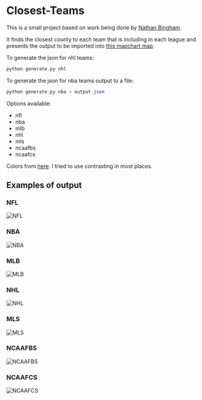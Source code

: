 # Closest-Teams

This is a small project based on work being done by [Nathan Bingham](https://www.reddit.com/user/nbingham196).

It finds the closest county to each team that is including in each league and presents the output to be imported into [this mapchart map](https://mapchart.net/usa-counties.html).

To generate the json for nhl teams:
```powershell
python generate.py nhl
```

To generate the json for nba teams output to a file:
```powershell
python generate.py nba > output.json
```

Options available:
* nfl
* nba
* mlb
* nhl
* mls
* ncaafbs
* ncaafcs

Colors from [here](https://teamcolorcodes.com/nfl-team-color-codes/). I tried to use contrasting in most places.

## Examples of output

### NFL

![NFL](images/nfl.png?raw=true "NFL")

### NBA

![NBA](images/nba.png?raw=true "NBA")

### MLB

![MLB](images/mlb.png?raw=true "MLB")

### NHL

![NHL](images/nhl.png?raw=true "NHL")

### MLS

![MLS](images/mls.png?raw=true "MLS")

### NCAAFBS

![NCAAFBS](images/ncaafbs.png?raw=true "NCAAFBS")

### NCAAFCS

![NCAAFCS](images/ncaafcs.png?raw=true "NCAAFCS")